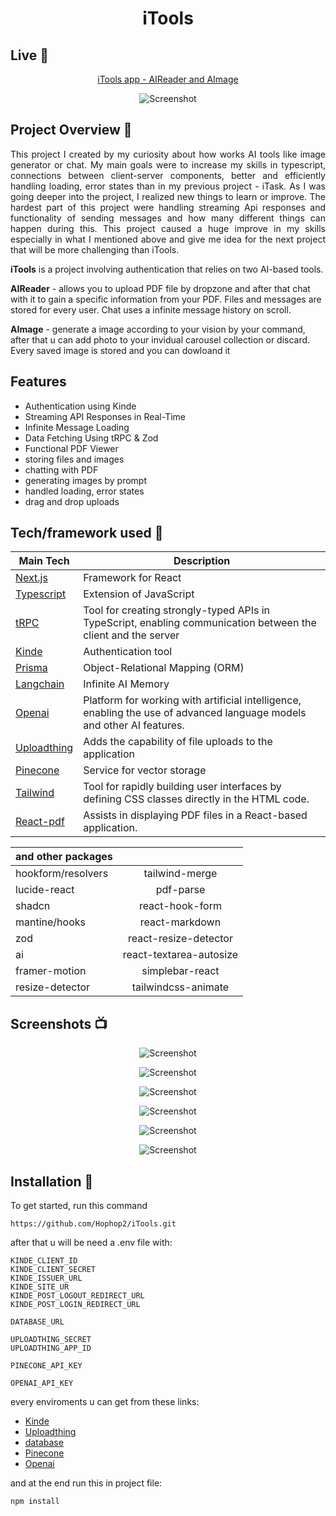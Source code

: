  <h1  align="center">
 iTools


</h1>

## Live 📍

<p align="center"><a href='https://i-tools.vercel.app'>iTools app - AIReader and AImage</a></p>

<p align="center">
  <a >
    <img src="https://github.com/HubeertC/iTools/assets/85635245/1409435b-e935-4857-911f-f756671f75a5"
         alt="Screenshot">
  </a>
</p>


## Project Overview 🎉
<p style="text-align: justify;">This project I created by my curiosity about how works AI tools like image generator or chat. My main goals were to increase my skills in typescript, connections between client-server components, better and efficiently handling loading, error states than in my previous project - iTask. As I was going deeper into the project, I realized new things to learn or improve. The hardest part of this project were handling streaming Api responses and functionality of sending messages 
and how many different things can happen during this. This project caused a huge improve in my skills especially in what I mentioned above and give me idea for the next project that will be more challenging than iTools.</p>



**iTools** is a project involving authentication that relies on two AI-based tools. 

**AIReader** - allows you to upload PDF file by dropzone and after that chat with it to gain a specific information from your PDF. Files and messages are stored for every user. Chat uses a infinite message history on scroll.

**AImage** - generate a image according to your vision by your command, after that u can add photo to your invidual carousel collection or discard. Every saved image is stored and you can dowloand it

## Features 

- Authentication using Kinde
- Streaming API Responses in Real-Time
- Infinite Message Loading
- Data Fetching Using tRPC & Zod
- Functional PDF Viewer
- storing files and images
- chatting with PDF
- generating images by prompt
- handled loading, error states
- drag and drop uploads

## Tech/framework used 🔧

| Main Tech                                                    | Description                              |
| ------------------------------------------------------- | ---------------------------------------- |
| [Next.js](https://nextjs.org)                           | Framework for React   |
| [Typescript](https://www.typescriptlang.org)                           | Extension of JavaScript   |
| [tRPC](https://trpc.io)                           | Tool for creating strongly-typed APIs in TypeScript, enabling communication between the client and the server   |
| [Kinde](https://kinde.com)                           |  Authentication tool  |
| [Prisma](https://www.prisma.io)                           | Object-Relational Mapping (ORM)   |
| [Langchain](https://js.langchain.com/docs/guides/deployment/nextjs)                           | Infinite AI Memory  |
| [Openai](https://platform.openai.com/docs/introduction)                           |  Platform for working with artificial intelligence, enabling the use of advanced language models and other AI features.   |
| [Uploadthing](https://uploadthing.com)                           | Adds the capability of file uploads to the application  |
| [Pinecone](https://www.pinecone.io)                           | Service for vector storage  |
| [Tailwind](https://tailwindcss.com)                           | Tool for rapidly building user interfaces by defining CSS classes directly in the HTML code.   |
| [React-pdf](https://react-pdf.org)                           | Assists in displaying PDF files in a React-based application.   |
        
| and other packages |  |  
|-----------|:-----------:| 
| hookform/resolvers | tailwind-merge  |  
| lucide-react | pdf-parse | 
|shadcn  | react-hook-form |  
|  mantine/hooks | react-markdown | 
| zod | react-resize-detector |  
|  ai | react-textarea-autosize | 
|framer-motion  | simplebar-react |  
|  resize-detector | tailwindcss-animate | 

   

  
    



## Screenshots 📺

<p align="center">
    <img src="https://github.com/HubeertC/iTools/assets/85635245/1409435b-e935-4857-911f-f756671f75a5" alt="Screenshot">
</p>

<p align="center">
    <img src="https://github.com/HubeertC/iTools/assets/85635245/7d6792ee-89c7-4ea3-90fd-e99c82f7cbdf" alt="Screenshot">
</p>

<p align="center">
    <img src="https://github.com/HubeertC/iTools/assets/85635245/ec242cfc-74a0-491b-b8fa-54e7c402911c" alt="Screenshot">
</p>

<p align="center">
    <img src="https://github.com/HubeertC/iTools/assets/85635245/44fa8c48-db59-4702-8480-5fd0970c1f0e" alt="Screenshot">
</p>

<p align="center">
    <img src="https://github.com/HubeertC/iTools/assets/85635245/4336bfaa-0250-4a95-af3c-f817157f71fe" alt="Screenshot">
</p>

<p align="center">
    <img src="https://github.com/HubeertC/iTools/assets/85635245/092f5d10-b33c-4031-a0f8-f7102d19a539" alt="Screenshot">
</p>








## Installation 💾

To get started, run this command
````
https://github.com/Hophop2/iTools.git
````
after that u will be need a .env file with:
````
KINDE_CLIENT_ID
KINDE_CLIENT_SECRET
KINDE_ISSUER_URL
KINDE_SITE_UR
KINDE_POST_LOGOUT_REDIRECT_URL
KINDE_POST_LOGIN_REDIRECT_URL

DATABASE_URL

UPLOADTHING_SECRET
UPLOADTHING_APP_ID

PINECONE_API_KEY

OPENAI_API_KEY
````
every enviroments u can get from these links:
- [Kinde](https://kinde.com)
- [Uploadthing](https://uploadthing.com)
- [database](https://planetscale.com)
- [Pinecone](https://www.pinecone.io)
- [Openai](https://platform.openai.com/)

and at the end run this in project file:
````
npm install
````
 





